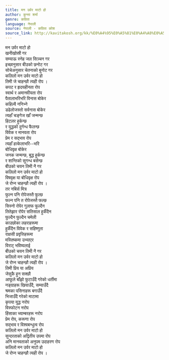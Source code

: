 ```yaml
---
title: मन उर्वर माटो हो
author: कुन्ता शर्मा
genre: कविता
language: नेपाली
source: नेपाली - कविता कोश
source_link: http://kavitakosh.org/kk/%E0%A4%95%E0%A5%81%E0%A4%A8%E0%A5%8D%E0%A4%A4%E0%A4%BE_%E0%A4%B6%E0%A4%B0%E0%A5%8D%E0%A4%AE%E0%A4%BE
---
```


मन उर्वर माटो हो  
खनीखोस्री गर  
सम्याऊ स्नेह जल सिञ्चन गर  
इच्छानुसार बीउको छनोट गर  
सोचेअनुसार चेतनाको बुनोट गर  
कलिलो मन उर्वर माटो हो  
तिमी जे चाहन्छौ त्यही रोप ।  
कपट र हृदयहीनता रोप  
स्वार्थ र अमानवीयता रोप  
पैतालाभरिभरि विनास बोकेर  
कहिल्यै ननिभ्ने  
डढेलोजस्तो सर्वनास बोकेर  
त्यहाँ चङ्गेज खाँ जन्मन्छ  
हिटलर हुर्कन्छ  
र युद्धको दुर्गन्ध फैलन्छ  
विवेक र मानवता रोप  
प्रेम र सद्भाव रोप  
त्यहाँ हत्केलाभरि--भरि  
बोधिवृक्ष बोकेर  
जनक जन्मन्छ, बुद्ध हुर्कन्छ  
र शान्तिको सुगन्ध बर्सन्छ  
बीउको चयन तिमी नै गर  
कलिलो मन उर्वर माटो हो  
विषवृक्ष या बोधिवृक्ष रोप  
जे रोप्न चाहन्छौ त्यही रोप ।  
तर नबिर्स मित्र  
फुल्न पनि रोपेजस्तै फुल्छ  
फल्न पनि त रोपेजस्तै फल्छ  
सिस्नो रोपेर गुलाफ फुल्दैन  
तितेझार रोपेर सतिसाल हुर्कँदैन  
फुल्दैन फुल्दैन चमेली  
काउछोका लहराहरूमा  
हुर्कँदैन विवेक र सहिष्णुता  
राक्षसी प्रवृत्तिहरूमा  
मस्तिष्कमा उभ्याएर  
विराट् भविष्यलाई  
बीउको चयन तिमी नै गर  
कलिलो मन उर्वर माटो हो  
जे रोप्न चाहन्छौ त्यही रोप ।  
तिमी प्रिय या अप्रिय  
जेसुकै हुन सक्छौ  
आफूले बाँझो फुटाउँदै गरेको धर्तीमा  
नङ्ग्राहरू खियाउँदै, सम्याउँदै  
श्रमका पसिनाहरू बगाउँदै  
भिजाउँदै गरेको माटामा  
कृपया युद्ध नरोप  
विस्फोटन नरोप  
हिंसाका च्याम्बरहरू नरोप  
प्रेम रोप, करूणा रोप  
सद्भाव र विश्वबन्धुत्व रोप  
कलिलो मन उर्वर माटो हो  
सुन्दरताको अद्वितीय उपमा रोप  
अनि मानवताको अनुपम उदाहरण रोप  
कलिलो मन उर्वर माटो हो  
जे रोप्न चाहन्छौ त्यही रोप ।
